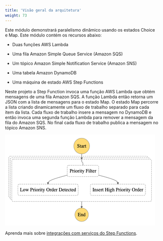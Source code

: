 ```yaml
---
title: 'Visão geral da arquitetura'
weight: 73
---
```


Este módulo demonstrará paralelismo dinâmico usando os estados Choice e Map. Este módulo contém os recursos abaixo:

- Duas funções AWS Lambda

- Uma fila Amazon Simple Queue Service (Amazon SQS)

- Um tópico Amazon Simple Notification Service (Amazon SNS)

- Uma tabela Amazon DynamoDB

- Uma máquina de estado AWS Step Functions

Neste projeto a Step Function invoca uma função AWS Lambda que obtém mensagens de uma fila Amazon SQS. A função Lambda então retorna um JSON com a lista de mensagens para o estado Map. O estado Map percorre a lista criando dinamicamente um fluxo de trabalho separado para cada item da lista. Cada fluxo de trabalho insere a mensagem no DynamoDB e então invoca uma segunda função Lambda para remover a mensagem da fila do Amazon SQS. No final cada fluxo de trabalho publica a mensagem no tópico Amazon SNS.

![Visual Workflow](/static/img/module-5/visual-workflow.png)

Aprenda mais sobre [integrações com serviços do Step Functions](https://docs.aws.amazon.com/step-functions/latest/dg/concepts-service-integrations.html).
